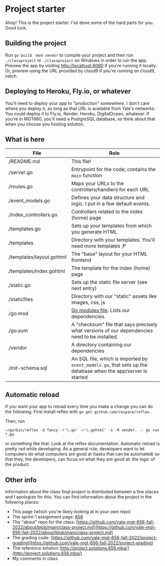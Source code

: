 # Project starter

Ahoy! This is the project starter. I've done some
of the hard parts for you. Good luck.

## Building the project

Run `go build -mod vendor` to compile your project and then
run `./classproject` or `./classproject` on Windows
in order to run the app. Preview the app by visiting
[http://localhost:8080](http://localhost:8080) if you're
running it locally. Or, preview using the URL provided
by cloud9 if you're running on cloud9, natch.

## Deploying to Heroku, Fly.io, or whatever

You'll need to deploy your app to "production" somewhere.
I don't care where you deploy it, as long as that URL is
available from Yale's networks. You could deploy it to
Fly.io, Render, Heroku, DigitalOcean, whatever. If you're
in MGT660, you'll need a PostgreSQL database, so think
about that when you choose you hosting solution.

## What is here

| File                      | Role                                                                                                                      |
| ------------------------- | ------------------------------------------------------------------------------------------------------------------------- |
| ./README.md               | This file!                                                                                                                |
| ./server.go               | Entrypoint for the code; contains the `main` function                                                                     |
| ./routes.go               | Maps your URLs to the controllers/handlers for each URL                                                                   |
| ./event_models.go         | Defines your data structure and logic. I put in a few default events.                                                     |
| ./index_controllers.go    | Controllers related to the index (home) page                                                                              |
| ./templates.go            | Sets up your templates from which you generate HTML                                                                       |
| ./templates               | Directory with your templates. You'll need more templates ;P                                                              |
| ./templates/layout.gohtml | The "base" layout for your HTML frontend                                                                                  |
| ./templates/index.gohtml  | The template for the index (home) page                                                                                    |
| ./static.go               | Sets up the static file server (see next entry)                                                                           |
| ./staticfiles             | Directory with our "static" assets like images, css, js                                                                   |
| ./go.mod                  | [Go modules file](https://www.kablamo.com.au/blog/2018/12/10/just-tell-me-how-to-use-go-modules). Lists our dependencies. |
| ./go.sum                  | A "checksum" file that says precisely what versions of our dependencies need to be installed.                             |
| ./vendor                  | A directory containing our dependencies                                                                                   |
| ./init-schema.sql         | An SQL file, which is imported by `event_models.go`, that sets up the database when the app/server is started             |

## Automatic reload

If you want your app to reload every time you make a
change you can do the following. First
install reflex with `go get github.com/cespare/reflex`.

Then, run

```
~/go/bin/reflex -d fancy -r'\.go' -r'\.gohtml' -s -R vendor. -- go run *.go
```

or something like that. Look at the reflex documentation. Automatic
reload is pretty rad while developing. As a general rule, developers
want to let computers do what computers are good at (tasks that can be automated)
so that they, the developers, can focus on what they are good at: the
logic of the product.

## Other info

Information about the class final project is distributed between
a few places and I apologize for this. You can find information
about the project in the following places:

- This page (which you're likely looking at in your own repo)
- The sprint-1 assignment page:
  [656](https://www.656.mba/#assignments/project-sprint-1)
- The "about" repo for the class:
  [https://github.com/yale-mgt-656-fall-2022/about/blob/main/class-project.md](https://github.com/yale-mgt-656-fall-2022/about/blob/main/class-project.md)
- The grading code:
  [https://github.com/yale-mgt-656-fall-2022/project-grading](https://github.com/yale-mgt-656-fall-2022/project-grading)
- The reference solution
  [http://project.solutions.656.mba/](http://project.solutions.656.mba/)
- My comments in class
